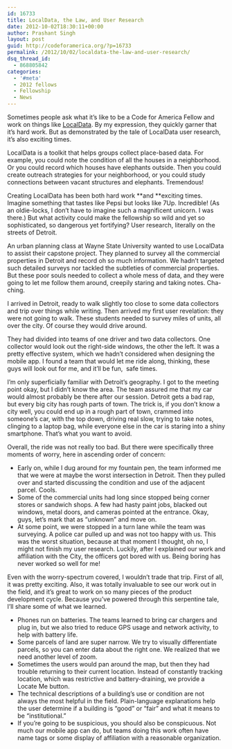 ```yaml
---
id: 16733
title: LocalData, the Law, and User Research
date: 2012-10-02T18:30:11+00:00
author: Prashant Singh
layout: post
guid: http://codeforamerica.org/?p=16733
permalink: /2012/10/02/localdata-the-law-and-user-research/
dsq_thread_id:
  - 868805842
categories:
  - '#meta'
  - 2012 fellows
  - Fellowship
  - News
---
```

Sometimes people ask what it&#8217;s like to be a Code for America Fellow and work on things like [LocalData](http://golocaldata.com). By my expression, they quickly garner that it&#8217;s hard work. But as demonstrated by the tale of LocalData user research, it&#8217;s also exciting times.

LocalData is a toolkit that helps groups collect place-based data. For example, you could note the condition of all the houses in a neighborhood. Or you could record which houses have elephants outside. Then you could create outreach strategies for your neighborhood, or you could study connections between vacant structures and elephants. Tremendous!

Creating LocalData has been both hard work **and **exciting times. Imagine something that tastes like Pepsi but looks like 7Up. Incredible! (As an oldie-locks, I don&#8217;t have to imagine such a magnificent unicorn. I was there.) But what activity could make the fellowship so wild and yet so sophisticated, so dangerous yet fortifying? User research, literally on the streets of Detroit.

An urban planning class at Wayne State University wanted to use LocalData to assist their capstone project. They planned to survey all the commercial properties in Detroit and record oh so much information. We hadn&#8217;t targeted such detailed surveys nor tackled the subtleties of commercial properties. But these poor souls needed to collect a whole mess of data, and they were going to let me follow them around, creepily staring and taking notes. Cha-ching.

I arrived in Detroit, ready to walk slightly too close to some data collectors and trip over things while writing. Then arrived my first user revelation: they were not going to walk. These students needed to survey miles of units, all over the city. Of course they would drive around.

They had divided into teams of one driver and two data collectors. One collector would look out the right-side windows, the other the left. It was a pretty effective system, which we hadn&#8217;t considered when designing the mobile app. I found a team that would let me ride along, thinking, these guys will look out for me, and it&#8217;ll be fun,  safe times.

I&#8217;m only superficially familiar with Detroit&#8217;s geography. I got to the meeting point okay, but I didn&#8217;t know the area. The team assured me that my car would almost probably be there after our session. Detroit gets a bad rap, but every big city has rough parts of town. The trick is, if you don&#8217;t know a city well, you could end up in a rough part of town, crammed into someone&#8217;s car, with the top down, driving real slow, trying to take notes, clinging to a laptop bag, while everyone else in the car is staring into a shiny smartphone. That&#8217;s what you want to avoid.

Overall, the ride was not really too bad. But there were specifically three moments of worry, here in ascending order of concern:

  * Early on, while I dug around for my fountain pen, the team informed me that we were at maybe the worst intersection in Detroit. Then they pulled over and started discussing the condition and use of the adjacent parcel. Cools.
  * Some of the commercial units had long since stopped being corner stores or sandwich shops. A few had hasty paint jobs, blacked out windows, metal doors, and cameras pointed at the entrance. Okay, guys, let&#8217;s mark that as &#8220;unknown&#8221; and move on.
  * At some point, we were stopped in a turn lane while the team was surveying. A police car pulled up and was not too happy with us. This was the worst situation, because at that moment I thought, oh no, I might not finish my user research. Luckily, after I explained our work and affiliation with the City, the officers got bored with us. Being boring has never worked so well for me!

Even with the worry-spectrum covered, I wouldn&#8217;t trade that trip. First of all, it was pretty exciting. Also, it was totally invaluable to see our work out in the field, and it&#8217;s great to work on so many pieces of the product development cycle. Because you&#8217;ve powered through this serpentine tale, I&#8217;ll share some of what we learned.

<div>
  <ul>
    <li>
      Phones run on batteries. The teams learned to bring car chargers and plug in, but we also tried to reduce GPS usage and network activity, to help with battery life.
    </li>
    <li>
      Some parcels of land are super narrow. We try to visually differentiate parcels, so you can enter data about the right one. We realized that we need another level of zoom.
    </li>
    <li>
      Sometimes the users would pan around the map, but then they had trouble returning to their current location. Instead of constantly tracking location, which was restrictive and battery-draining, we provide a Locate Me button.
    </li>
    <li>
      The technical descriptions of a building&#8217;s use or condition are not always the most helpful in the field. Plain-language explanations help the user determine if a building is &#8220;good&#8221; or &#8220;fair&#8221; and what it means to be &#8220;institutional.&#8221;
    </li>
    <li>
      If you&#8217;re going to be suspicious, you should also be conspicuous. Not much our mobile app can do, but teams doing this work often have name tags or some display of affiliation with a reasonable organization.
    </li>
  </ul>
</div>